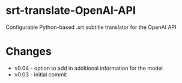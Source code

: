 # srt-translate-OpenAI-API
Configurable Python-based .srt subtitle translator for the OpenAI API

# Changes
- v0.04 - option to add in additional information for the model
- v0.03 - initial commit